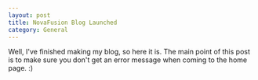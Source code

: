 ```yaml
---
layout: post
title: NovaFusion Blog Launched
category: General
---
```


Well, I've finished making my blog, so here it is. The main point of this post is to make sure you don't get an error message when coming to the home page. :)
